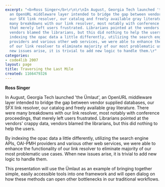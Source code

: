 ```yaml
---
excerpt: "<b>Ross Singer</b>\r\n\r\nIn August, Georgia Tech launched 'the Ümlaut',
  an OpenURL middleware layer intended to bridge the gap between vendor supplied databases,
  our SFX link resolver, our catalog and freely available gray literature. There were
  many breakdowns with our link resolver, most notably with conference proceedings,
  that merely left users frustrated. Librarians pointed at the vendors' crappy data,
  vendors blamed the librarians, but this did nothing to help the users.\r\n\r\nBy
  indexing the opac data a little differently, utilizing the search engine APIs, OAI-PMH
  providers and various other web services, we were able to enhance the functionality
  of our link resolver to eliminate majority of our most problematic use cases. When
  new issues arise, it is trivial to add new logic to handle them.\r"
categories:
- code4lib 2007
layout: page
title: Traversing the Last Mile
created: 1166479326
---
```

<b>Ross Singer</b>

In August, Georgia Tech launched 'the Ümlaut', an OpenURL middleware layer intended to bridge the gap between vendor supplied databases, our SFX link resolver, our catalog and freely available gray literature. There were many breakdowns with our link resolver, most notably with conference proceedings, that merely left users frustrated. Librarians pointed at the vendors' crappy data, vendors blamed the librarians, but this did nothing to help the users.

By indexing the opac data a little differently, utilizing the search engine APIs, OAI-PMH providers and various other web services, we were able to enhance the functionality of our link resolver to eliminate majority of our most problematic use cases. When new issues arise, it is trivial to add new logic to handle them.

This presentation will use the Ümlaut as an example of bringing together simple, easily accessible tools into one framework and will open dialog on how these methods can open other bottlenecks in our traditional workflows.

